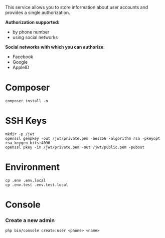 This service allows you to store information about user accounts and provides a single authorization.

**Authorization supported:**
 * by phone number
 * using social networks
 
**Social networks with which you can authorize:**
 * Facebook
 * Google
 * AppleID

# Composer

	composer install -n

# SSH Keys

	mkdir -p /jwt
	openssl genpkey -out /jwt/private.pem -aes256 -algorithm rsa -pkeyopt rsa_keygen_bits:4096
	openssl pkey -in /jwt/private.pem -out /jwt/public.pem -pubout

# Environment

    cp .env .env.local
    cp .env.test .env.test.local

# Console

### Create a new admin

    php bin/console create:user <phone> <name>
